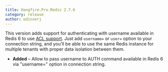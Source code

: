 ```yaml
---
title: Hangfire.Pro.Redis 2.7.6
category: release
author: odinserj
---
```


This version adds support for authenticating with username available in Redis 6 to use [ACL support](https://redis.io/topics/acl). Just add `username=` or `user=` option to your connection string, and you'll be able to use the same Redis instance for multiple tenants with proper data isolation between them.

* **Added** – Allow to pass username to AUTH command available in Redis 6 via "username=" option in connection string.